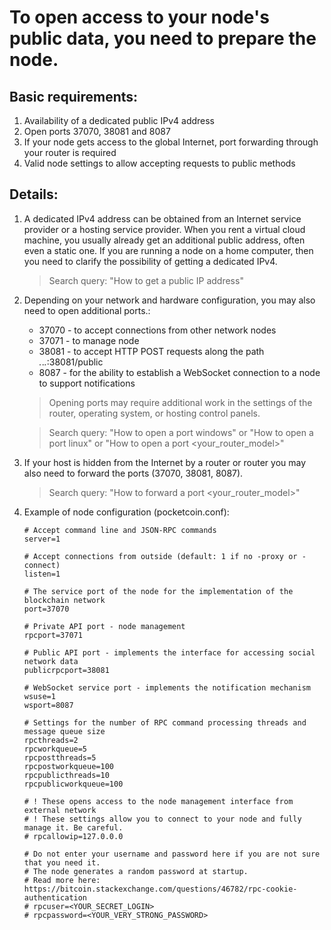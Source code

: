 # To open access to your node's public data, you need to prepare the node.
## Basic requirements:
1. Availability of a dedicated public IPv4 address
2. Open ports 37070, 38081 and 8087
3. If your node gets access to the global Internet, port forwarding through your router is required
4. Valid node settings to allow accepting requests to public methods

## Details:

1.  A dedicated IPv4 address can be obtained from an Internet service provider or a hosting service provider.
    When you rent a virtual cloud machine, you usually already get an additional public address, often even a static one.
    If you are running a node on a home computer, then you need to clarify the possibility of getting a dedicated IPv4.
    > Search query: "How to get a public IP address"

2.  Depending on your network and hardware configuration, you may also need to open additional ports.:
    - 37070 - to accept connections from other network nodes
    - 37071 - to manage node
    - 38081 - to accept HTTP POST requests along the path *.*.*.*:38081/public
    - 8087  - for the ability to establish a WebSocket connection to a node to support notifications

    > Opening ports may require additional work in the settings of the router, operating system, or hosting control panels.
    
    > Search query: "How to open a port windows" or "How to open a port linux" or "How to open a port <your_router_model>"

3.  If your host is hidden from the Internet by a router or router you may also need to forward the ports
    (37070, 38081, 8087).
    > Search query: "How to forward a port <your_router_model>"

4.  Example of node configuration (pocketcoin.conf):
    ```
    # Accept command line and JSON-RPC commands
    server=1
    
    # Accept connections from outside (default: 1 if no -proxy or -connect)
    listen=1
    
    # The service port of the node for the implementation of the blockchain network
    port=37070
    
    # Private API port - node management
    rpcport=37071
    
    # Public API port - implements the interface for accessing social network data
    publicrpcport=38081
    
    # WebSocket service port - implements the notification mechanism
    wsuse=1
    wsport=8087
    
    # Settings for the number of RPC command processing threads and message queue size
    rpcthreads=2
    rpcworkqueue=5    
    rpcpostthreads=5
    rpcpostworkqueue=100
    rpcpublicthreads=10
    rpcpublicworkqueue=100
    
    # ! These opens access to the node management interface from external network
    # ! These settings allow you to connect to your node and fully manage it. Be careful.
    # rpcallowip=127.0.0.0    
    
    # Do not enter your username and password here if you are not sure that you need it.
    # The node generates a random password at startup.
    # Read more here: https://bitcoin.stackexchange.com/questions/46782/rpc-cookie-authentication
    # rpcuser=<YOUR_SECRET_LOGIN>
    # rpcpassword=<YOUR_VERY_STRONG_PASSWORD>
    ```
